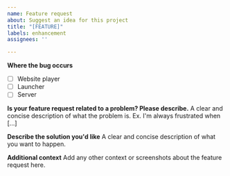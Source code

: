 ```yaml
---
name: Feature request
about: Suggest an idea for this project
title: "[FEATURE]"
labels: enhancement
assignees: ''

---
```


**Where the bug occurs**
- [ ] Website player
- [ ] Launcher
- [ ] Server

**Is your feature request related to a problem? Please describe.**
A clear and concise description of what the problem is. Ex. I'm always frustrated when [...]

**Describe the solution you'd like**
A clear and concise description of what you want to happen.

**Additional context**
Add any other context or screenshots about the feature request here.
